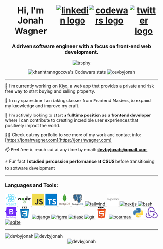 <div align="center">
  <h1 style="display: flex;">
    Hi, I'm Jonah Wagner
    <span style="display:flex; justify-content: center; align-items: flex-start;">    
  <a href="https://www.linkedin.com/in/devbyjonah">
      <img src="https://user-images.githubusercontent.com/102780010/165202391-819d7e6c-f7cd-4d9a-b1cd-ed125ee28264.png" alt="linkedin logo" width="30">
    </a>
    <a href="https://www.codewars.com/users/devbyjonah">
      <img src="https://user-images.githubusercontent.com/102780010/165202828-603a5375-491d-4163-b42b-e617259ca71f.png" alt="codewars logo" width="30">
    </a>
    <a href="http://www.twitter.com/devbyjonah">
      <img src="https://user-images.githubusercontent.com/102780010/165202150-9b2c8d6c-900f-46b0-a277-c354d125d861.png" alt="twitter logo" width="30">
    </a>
</span>
  </h1>
</div>

<div align="center">
  <h3>A driven software engineer with a focus on front-end web development.</h3>

  [![trophy](https://github-profile-trophy.vercel.app/?username=devbyjonah&theme=onedark)](https://github.com/ryo-ma/github-profile-trophy)

  <div>
    <img width="300px" src="https://www.codewars.com/users/devbyjonah/badges/large" alt="khanhtranngoccva's Codewars stats">
    <img height="30px" src="https://komarev.com/ghpvc/?username=devbyjonah&label=Profile%20views&color=0e75b6&style=flat" alt="devbyjonah" />
  </div>
</div>
  <hr/>
<div align="left">
  
🔭 I’m currently working on [Kiyo](https://mykiyo.com), a web app that provides a private and risk free way to start buying and selling property.

🌱 In my spare time I am taking classes from Frontend Masters, to expand my knowledge and improve my craft.

👯 I’m actively looking to start **a fulltime position as a frontend developer** where I can contribute to creating incredible user experiences that positively impact the world.
  </p>
  
👨‍💻 Check out my portfolio to see more of my work and contact info: [https://jonahwagner.com](https://jonahwagner.com)

📫 Feel free to reach out at any time by email: **devbyjonah@gmail.com**

⚡ Fun fact **I studied percussion performance at CSUS** before transitioning to software development

</div>
<hr/>
<h3 align="left">Languages and Tools:</h3>
<p align="left"> 
  <a href="https://reactjs.org/" target="_blank" rel="noreferrer"> 
    <img src="https://raw.githubusercontent.com/devicons/devicon/master/icons/react/react-original-wordmark.svg" alt="react" width="40" height="40"/> 
  </a> 
  <a href="https://nodejs.org" target="_blank" rel="noreferrer"> 
    <img src="https://raw.githubusercontent.com/devicons/devicon/master/icons/nodejs/nodejs-original-wordmark.svg" alt="nodejs" width="40" height="40"/> 
  </a> 
  <a href="https://developer.mozilla.org/en-US/docs/Web/JavaScript" target="_blank" rel="noreferrer"> 
    <img src="https://raw.githubusercontent.com/devicons/devicon/master/icons/javascript/javascript-original.svg" alt="javascript" width="40" height="40"/> 
  </a> 
  <a href="https://www.typescriptlang.org/" target="_blank" rel="noreferrer"> 
    <img src="https://raw.githubusercontent.com/devicons/devicon/master/icons/typescript/typescript-original.svg" alt="typescript" width="40" height="40"/> 
  </a> 
  <a href="https://www.mongodb.com/" target="_blank" rel="noreferrer"> 
    <img src="https://raw.githubusercontent.com/devicons/devicon/master/icons/mongodb/mongodb-original-wordmark.svg" alt="mongodb" width="40" height="40"/> 
  </a>
  <a href="https://www.postgresql.org" target="_blank" rel="noreferrer"> 
    <img src="https://raw.githubusercontent.com/devicons/devicon/master/icons/postgresql/postgresql-original-wordmark.svg" alt="postgresql" width="40" height="40"/> 
  </a> 
  <a href="https://tailwindcss.com/" target="_blank" rel="noreferrer"> 
    <img src="https://www.vectorlogo.zone/logos/tailwindcss/tailwindcss-icon.svg" alt="tailwind" width="40" height="40"/> 
  </a>
  <a href="https://expressjs.com" target="_blank" rel="noreferrer"> 
    <img src="https://raw.githubusercontent.com/devicons/devicon/master/icons/express/express-original-wordmark.svg" alt="express" width="40" height="40"/> 
  </a> 
  <a href="https://nextjs.org/" target="_blank" rel="noreferrer"> 
    <img src="https://cdn.worldvectorlogo.com/logos/nextjs-2.svg" alt="nextjs" width="40" height="40"/> 
  </a>   
  <a href="https://www.gnu.org/software/bash/" target="_blank" rel="noreferrer"> 
    <img src="https://www.vectorlogo.zone/logos/gnu_bash/gnu_bash-icon.svg" alt="bash" width="40" height="40"/> 
  </a> 
  <a href="https://getbootstrap.com" target="_blank" rel="noreferrer"> 
    <img src="https://raw.githubusercontent.com/devicons/devicon/master/icons/bootstrap/bootstrap-plain-wordmark.svg" alt="bootstrap" width="40" height="40"/> 
  </a> 
  <a href="https://www.w3schools.com/css/" target="_blank" rel="noreferrer"> 
    <img src="https://raw.githubusercontent.com/devicons/devicon/master/icons/css3/css3-original-wordmark.svg" alt="css3" width="40" height="40"/> 
  </a> 
  <a href="https://www.djangoproject.com/" target="_blank" rel="noreferrer"> 
    <img src="https://cdn.worldvectorlogo.com/logos/django.svg" alt="django" width="40" height="40"/> 
  </a>  
  <a href="https://www.figma.com/" target="_blank" rel="noreferrer"> 
    <img src="https://www.vectorlogo.zone/logos/figma/figma-icon.svg" alt="figma" width="40" height="40"/> 
  </a> 
  <a href="https://flask.palletsprojects.com/" target="_blank" rel="noreferrer"> 
    <img src="https://www.vectorlogo.zone/logos/pocoo_flask/pocoo_flask-icon.svg" alt="flask" width="40" height="40"/> 
  </a> 
  <a href="https://git-scm.com/" target="_blank" rel="noreferrer"> 
    <img src="https://www.vectorlogo.zone/logos/git-scm/git-scm-icon.svg" alt="git" width="40" height="40"/> 
  </a> 
  <a href="https://www.w3.org/html/" target="_blank" rel="noreferrer"> 
    <img src="https://raw.githubusercontent.com/devicons/devicon/master/icons/html5/html5-original-wordmark.svg" alt="html5" width="40" height="40"/> 
  </a>  
  <a href="https://postman.com" target="_blank" rel="noreferrer"> 
    <img src="https://www.vectorlogo.zone/logos/getpostman/getpostman-icon.svg" alt="postman" width="40" height="40"/> 
  </a> 
  <a href="https://www.python.org" target="_blank" rel="noreferrer"> 
    <img src="https://raw.githubusercontent.com/devicons/devicon/master/icons/python/python-original.svg" alt="python" width="40" height="40"/> 
  </a>  
  <a href="https://redux.js.org" target="_blank" rel="noreferrer"> 
    <img src="https://raw.githubusercontent.com/devicons/devicon/master/icons/redux/redux-original.svg" alt="redux" width="40" height="40"/> 
  </a> 
  <a href="https://www.sqlite.org/" target="_blank" rel="noreferrer"> 
    <img src="https://www.vectorlogo.zone/logos/sqlite/sqlite-icon.svg" alt="sqlite" width="40" height="40"/> 
  </a> 
</p>
<hr/>
<div> 
  <img width="49%" height="200px" src="https://github-readme-streak-stats.herokuapp.com/?user=devbyjonah&theme=dark" alt="devbyjonah">
  <img width="49%" height="200px" src="https://github-readme-stats.vercel.app/api?username=devbyjonah&show_icons=true&locale=en&theme=dark" alt="devbyjonah">
</div>
<div align="center">
  <img src="https://github-readme-stats.vercel.app/api/top-langs?username=devbyjonah&show_icons=true&locale=en&layout=donut&theme=dark" alt="devbyjonah" width="45%" />
</div>
